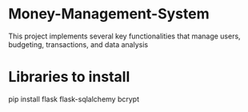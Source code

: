 # Money-Management-System
This project implements several key functionalities that manage users, budgeting, transactions, and data analysis

# Libraries to install
pip install flask flask-sqlalchemy bcrypt
